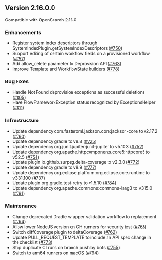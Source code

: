 ## Version 2.16.0.0

Compatible with OpenSearch 2.16.0

### Enhancements
- Register system index descriptors through SystemIndexPlugin.getSystemIndexDescriptors ([#750](https://github.com/opensearch-project/flow-framework/pull/750))
- Support editing of certain workflow fields on a provisioned workflow ([#757](https://github.com/opensearch-project/flow-framework/pull/757))
- Add allow_delete parameter to Deprovision API ([#763](https://github.com/opensearch-project/flow-framework/pull/763))
- Improve Template and WorkflowState builders ([#778](https://github.com/opensearch-project/flow-framework/pull/778))

### Bug Fixes
- Handle Not Found deprovision exceptions as successful deletions ([#805](https://github.com/opensearch-project/flow-framework/pull/805))
- Have FlowFrameworkException status recognized by ExceptionsHelper ([#811](https://github.com/opensearch-project/flow-framework/pull/811))

### Infrastructure
- Update dependency com.fasterxml.jackson.core:jackson-core to v2.17.2 ([#760](https://github.com/opensearch-project/flow-framework/pull/760))
- Update dependency gradle to v8.8 ([#725](https://github.com/opensearch-project/flow-framework/pull/725))
- Update dependency org.junit.jupiter:junit-jupiter to v5.10.3 ([#752](https://github.com/opensearch-project/flow-framework/pull/752))
- Update dependency org.apache.httpcomponents.core5:httpcore5 to v5.2.5 ([#754](https://github.com/opensearch-project/flow-framework/pull/754))
- Update plugin io.github.surpsg.delta-coverage to v2.3.0 ([#772](https://github.com/opensearch-project/flow-framework/pull/772))
- Update dependency gradle to v8.9 ([#777](https://github.com/opensearch-project/flow-framework/pull/777))
- Update dependency org.eclipse.platform:org.eclipse.core.runtime to v3.31.100 ([#737](https://github.com/opensearch-project/flow-framework/pull/737))
- Update plugin org.gradle.test-retry to v1.5.10 ([#784](https://github.com/opensearch-project/flow-framework/pull/784))
- Update dependency org.apache.commons:commons-lang3 to v3.15.0 ([#791](https://github.com/opensearch-project/flow-framework/pull/791))

### Maintenance
- Change deprecated Gradle wrapper validation workflow to replacement ([#764](https://github.com/opensearch-project/flow-framework/pull/764))
- Allow lower NodeJS version on GH runners for security test ([#765](https://github.com/opensearch-project/flow-framework/pull/765))
- Switch diffCoverage plugin to deltaCoverage ([#762](https://github.com/opensearch-project/flow-framework/pull/762))
- Update PULL_REQUEST_TEMPLATE to include an API spec change in the checklist ([#773](https://github.com/opensearch-project/flow-framework/pull/773))
- Stop duplicate CI runs on branch push by bots ([#755](https://github.com/opensearch-project/flow-framework/pull/755))
- Switch to arm64 runners on macOS ([#794](https://github.com/opensearch-project/flow-framework/pull/794))



